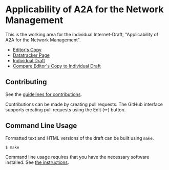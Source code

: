<!-- regenerate: on (set to off if you edit this file) -->

# Applicability of A2A for the Network Management

This is the working area for the individual Internet-Draft, "Applicability of A2A for the Network Management".

* [Editor's Copy](https://Yuanyuan4666.github.io/A2A/#go.draft-yang-a2a-nm.html)
* [Datatracker Page](https://datatracker.ietf.org/doc/draft-yang-a2a-nm)
* [Individual Draft](https://datatracker.ietf.org/doc/html/draft-yang-a2a-nm)
* [Compare Editor's Copy to Individual Draft](https://Yuanyuan4666.github.io/A2A/#go.draft-yang-a2a-nm.diff)


## Contributing

See the
[guidelines for contributions](https://github.com/Yuanyuan4666/A2A/blob/main/CONTRIBUTING.md).

Contributions can be made by creating pull requests.
The GitHub interface supports creating pull requests using the Edit (✏) button.


## Command Line Usage

Formatted text and HTML versions of the draft can be built using `make`.

```sh
$ make
```

Command line usage requires that you have the necessary software installed.  See
[the instructions](https://github.com/martinthomson/i-d-template/blob/main/doc/SETUP.md).

